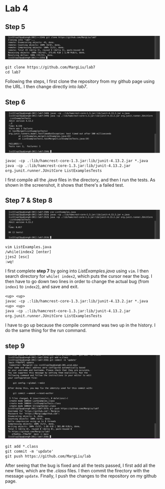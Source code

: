 # Lab 4

## Step 5
![Image](Step5.png)
```
git clone https://github.com/MargLiu/lab7
cd lab7
```
Following the steps, I first clone the repository from my github page using the URL. I then change directly into *lab7*.

## Step 6
![Image](Step6.png)
```
javac -cp .:lib/hamcrest-core-1.3.jar:lib/junit-4.13.2.jar *.java
java -cp .:lib/hamcrest-core-1.3.jar:lib/junit-4.13.2.jar org.junit.runner.JUnitCore ListExamplesTests
```
I first compile all the *.java* files in the directory, and then I run the tests. As shown in the screenshot, it shows that there's a failed test.

## Step 7 & Step 8
![Image](Step7+8.png)
```
vim ListExamples.java
/while(index2 [enter]
jjes2 [esc]
:wq!
```
I first complete **step 7** by going into *ListExamples.java* using `vim`. I then search directory for `while( index2`, which puts the cursor near the bug. I then have to go down two lines in order to change the actual bug (from `index1` to `index2`), and save and exit.

```
<up> <up>
javac -cp .:lib/hamcrest-core-1.3.jar:lib/junit-4.13.2.jar *.java
<up> <up>
java -cp .:lib/hamcrest-core-1.3.jar:lib/junit-4.13.2.jar org.junit.runner.JUnitCore ListExamplesTests
```
I have to go up because the compile command was two up in the history. I do the same thing for the run command.

## step 9
![Image](Step9.png)
```
git add *.class
git commit -m 'update'
git push https://github.com/MargLiu/lab
```
After seeing that the bug is fixed and all the tests passed, I first add all the new files, which are the *.class* files. I then commit the firectory with the message `update`. Finally, I push the changes to the repository on my github page.
